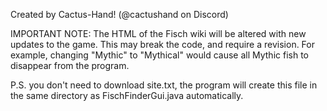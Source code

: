 Created by Cactus-Hand! (@cactushand on Discord)

IMPORTANT NOTE: 
The HTML of the Fisch wiki will be altered with new updates to the game. 
This may break the code, and require a revision. 
For example, changing "Mythic" to "Mythical" would cause all Mythic fish to disappear from the program.

P.S. you don't need to download site.txt, the program will create this file in the same directory as FischFinderGui.java automatically.
